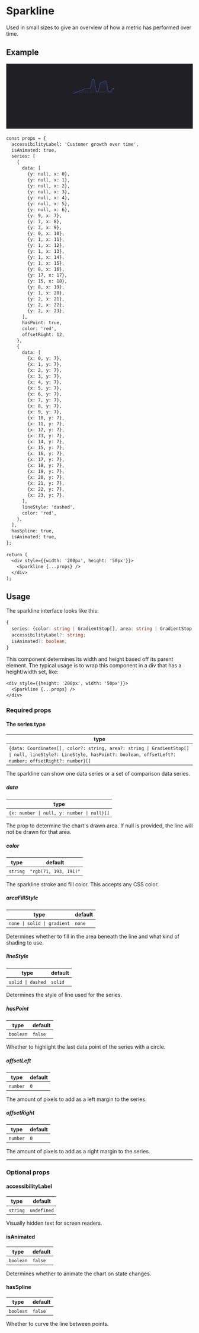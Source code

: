 # Sparkline

Used in small sizes to give an overview of how a metric has performed over time.

## Example

<img src="sparkline.png" alt="Sparkline example image" />

```tsx
const props = {
  accessibilityLabel: 'Customer growth over time',
  isAnimated: true,
  series: [
    {
      data: [
        {y: null, x: 0},
        {y: null, x: 1},
        {y: null, x: 2},
        {y: null, x: 3},
        {y: null, x: 4},
        {y: null, x: 5},
        {y: null, x: 6},
        {y: 9, x: 7},
        {y: 7, x: 8},
        {y: 3, x: 9},
        {y: 0, x: 10},
        {y: 1, x: 11},
        {y: 1, x: 12},
        {y: 1, x: 13},
        {y: 1, x: 14},
        {y: 1, x: 15},
        {y: 8, x: 16},
        {y: 17, x: 17},
        {y: 15, x: 18},
        {y: 8, x: 19},
        {y: 1, x: 20},
        {y: 2, x: 21},
        {y: 2, x: 22},
        {y: 2, x: 23},
      ],
      hasPoint: true,
      color: 'red',
      offsetRight: 12,
    },
    {
      data: [
        {x: 0, y: 7},
        {x: 1, y: 7},
        {x: 2, y: 7},
        {x: 3, y: 7},
        {x: 4, y: 7},
        {x: 5, y: 7},
        {x: 6, y: 7},
        {x: 7, y: 7},
        {x: 8, y: 7},
        {x: 9, y: 7},
        {x: 10, y: 7},
        {x: 11, y: 7},
        {x: 12, y: 7},
        {x: 13, y: 7},
        {x: 14, y: 7},
        {x: 15, y: 7},
        {x: 16, y: 7},
        {x: 17, y: 7},
        {x: 18, y: 7},
        {x: 19, y: 7},
        {x: 20, y: 7},
        {x: 21, y: 7},
        {x: 22, y: 7},
        {x: 23, y: 7},
      ],
      lineStyle: 'dashed',
      color: 'red',
    },
  ],
  hasSpline: true,
  isAnimated: true,
};

return (
  <div style={{width: '200px', height: '50px'}}>
    <Sparkline {...props} />
  </div>
);
```

## Usage

The sparkline interface looks like this:

```typescript
{
  series: {color: string | GradientStop[], area: string | GradientStop[] | null, lineStyle: LineStyle, hasPoint: boolean, data: Coordinates[]}[];
  accessibilityLabel?: string;
  isAnimated?: boolean;
}
```

This component determines its width and height based off its parent element. The typical usage is to wrap this component in a div that has a height/width set, like:

```tsx
<div style={{height: '200px', width: '50px'}}>
  <Sparkline {...props} />
</div>
```

### Required props

#### The series type

| type                                                                                                                                                  |
| ----------------------------------------------------------------------------------------------------------------------------------------------------- |
| `{data: Coordinates[], color?: string, area?: string \| GradientStop[] \| null, lineStyle?: LineStyle, hasPoint?: boolean, offsetLeft?: number; offsetRight?: number}[]` |

The sparkline can show one data series or a set of comparison data series.

##### data

| type                                       |
| ------------------------------------------ |
| `{x: number \| null, y: number \| null}[]` |

The prop to determine the chart's drawn area. If null is provided, the line will not be drawn for that area.

##### color

| type    | default     |
| ------- | ----------- |
| `string` | `"rgb(71, 193, 191)"` |

The sparkline stroke and fill color. This accepts any CSS color.

##### areaFillStyle

| type                      | default |
| ------------------------- | ------- |
| `none \| solid \| gradient` | `none`  |

Determines whether to fill in the area beneath the line and what kind of shading to use.

##### lineStyle

| type             | default |
| ---------------- | ------- |
| `solid \| dashed` | `solid` |

Determines the style of line used for the series.

##### hasPoint

| type      | default |
| --------- | ------- |
| `boolean` | `false` |

Whether to highlight the last data point of the series with a circle.

##### offsetLeft

| type     | default |
| -------- | ------- |
| `number` | `0`     |

The amount of pixels to add as a left margin to the series.

##### offsetRight

| type     | default |
| -------- | ------- |
| `number` | `0`     |

The amount of pixels to add as a right margin to the series.

---

### Optional props

#### accessibilityLabel

| type     | default     |
| -------- | ----------- |
| `string` | `undefined` |

Visually hidden text for screen readers.

#### isAnimated

| type      | default |
| --------- | ------- |
| `boolean` | `false` |

Determines whether to animate the chart on state changes.

#### hasSpline

| type      | default |
| --------- | ------- |
| `boolean` | `false` |

Whether to curve the line between points.
